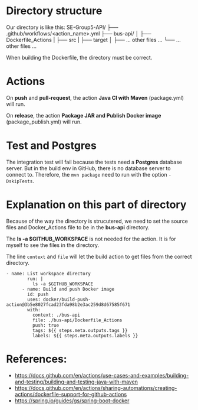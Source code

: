 
# Directory structure

Our directory is like this:
SE-Group5-API/
├── .github/workflows/<action_name>.yml 
├── bus-api/
│   ├── Dockerfile_Actions
|   ├── src
|   ├── target
│   ├── ... other files ...
└── ... other files ...

When building the Dockerfile, the directory must be correct.

# Actions

On **push** and **pull-request**, the action **Java CI with Maven** (package.yml) will run.

On **release**, the action **Package JAR and Publish Docker image** (package_publish.yml) will run.

# Test and Postgres

The integration test will fail because the tests need a **Postgres** database server. But in the build env in GitHub, there is no database server to connect to. Therefore, the `mvn package` need to run with the option `-DskipTests`.

# Explanation on this part of directory

Because of the way the directory is strucutered, we need to set the source files and Docker_Actions file to be in the **bus-api** directory.

The **ls -a $GITHUB_WORKSPACE** is not needed for the action. It is for myself to see the files in the directory.

The line `context` and `file` will let the build action to get files from the correct directory.

```
- name: List workspace directory
        run: |
          ls -a $GITHUB_WORKSPACE
      - name: Build and push Docker image
        id: push
        uses: docker/build-push-action@3b5e8027fcad23fda98b2e3ac259d8d67585f671
        with:
          context: ./bus-api
          file: ./bus-api/Dockerfile_Actions
          push: true
          tags: ${{ steps.meta.outputs.tags }}
          labels: ${{ steps.meta.outputs.labels }}
```



# References:
  - https://docs.github.com/en/actions/use-cases-and-examples/building-and-testing/building-and-testing-java-with-maven
  - https://docs.github.com/en/actions/sharing-automations/creating-actions/dockerfile-support-for-github-actions
  - https://spring.io/guides/gs/spring-boot-docker

